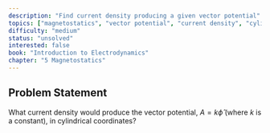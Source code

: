 ```yaml
---
description: "Find current density producing a given vector potential"
topics: ["magnetostatics", "vector potential", "current density", "cylindrical coordinates"]
difficulty: "medium"
status: "unsolved"
interested: false
book: "Introduction to Electrodynamics"
chapter: "5 Magnetostatics"
---
```


## Problem Statement
What current density would produce the vector potential, $A = k\hat{\phi}$ (where $k$ is a constant), in cylindrical coordinates?
